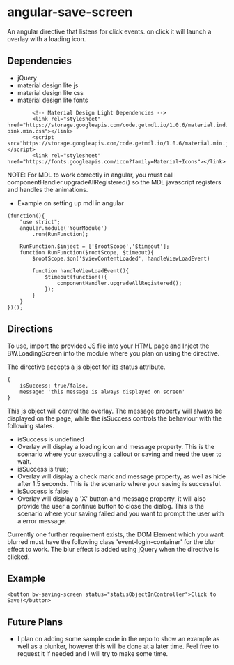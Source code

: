 # angular-save-screen
An angular directive that listens for click events. on click it will launch a overlay with a loading icon.

## Dependencies
* jQuery
* material design lite js
* material design lite css
* material design lite fonts

```
		<!-- Material Design Light Dependencies -->
		<link rel="stylesheet" href="https://storage.googleapis.com/code.getmdl.io/1.0.6/material.indigo-pink.min.css"></link>
		<script src="https://storage.googleapis.com/code.getmdl.io/1.0.6/material.min.js"></script>
		<link rel="stylesheet" href="https://fonts.googleapis.com/icon?family=Material+Icons"></link>
```
NOTE: For MDL to work correctly in angular, you must call componentHandler.upgradeAllRegistered() so the MDL javascript registers and handles the animations. 

* Example on setting up mdl in angular

```
(function(){
	"use strict";
	angular.module('YourModule')
		.run(RunFunction);

	RunFunction.$inject = ['$rootScope','$timeout'];
	function RunFunction($rootScope, $timeout){
		$rootScope.$on('$viewContentLoaded', handleViewLoadEvent)

		function handleViewLoadEvent(){
			$timeout(function(){
				componentHandler.upgradeAllRegistered();
			});
		}
	}
})();
```


## Directions

To use, import the provided JS file into your HTML page and Inject the BW.LoadingScreen into the module where you plan on using the directive.

The directive accepts a js object for its status attribute.
``` 
{
	isSuccess: true/false,
    message: 'this message is always displayed on screen'
}
```

This js object will control the overlay. The message property will always be displayed on the page, while the isSuccess controls the behaviour with the following states.


* isSuccess is undefined
 * Overlay will display a loading icon and message property. This is the scenario where your executing a callout or saving and need the user to wait.
* isSuccess is true;
 * Overlay will display a check mark and message property, as well as hide after 1.5 seconds. This is the scenario where your saving is successful.
* isSuccess is false
 * Overlay will display a 'X' button and message property, it will also provide the user a continue button to close the dialog. This is the scenario where your saving failed and you want to prompt the user with a error message.



Currently one further requirement exists, the DOM Element which you want blurred must have the following class 'event-login-container' for the blur effect to work. The blur effect is added using jQuery when the directive is clicked.

## Example

    <button bw-saving-screen status="statusObjectInController">Click to Save!</button>

## Future Plans

* I plan on adding some sample code in the repo to show an example as well as a plunker, however this will be done at a later time. Feel free to request it if needed and I will try to make some time.
